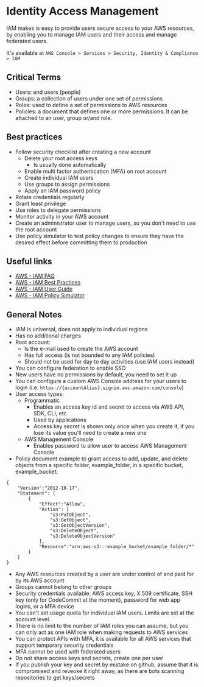 # Identity Access Management
IAM makes is easy to provide users secure access to your AWS resources, by enabling you to manage IAM users and their access and manage federated users.

It's available at `AWS Console > Services > Security, Identity & Compliance > IAM`

## Critical Terms
- Users: end users (people)
- Groups: a collection of users under one set of permissions
- Roles: used to define a set of permissions to AWS resources
- Policies: a document that defines one or more permissions. It can be attached to an user, group or/and role.

## Best practices
- Follow security checklist after creating a new account
    - Delete your root access keys
        - Is usually done automatically
    - Enable multi factor authentication (MFA) on root account
    - Create individual IAM users
    - Use groups to assign permissions
    - Apply an IAM password policy
- Rotate credentials regularly
- Grant least privilege
- Use roles to delegate permissions
- Monitor activity in your AWS account
- Create an administrator user to manage users, so you don't need to use the root account
- Use policy simulator to test policy changes to ensure they have the desired effect before committing them to production

## Useful links
- [AWS - IAM FAQ](https://aws.amazon.com/iam/faqs/)
- [AWS - IAM Best Practices](https://docs.aws.amazon.com/IAM/latest/UserGuide/best-practices.html)
- [AWS - IAM User Guide](https://docs.aws.amazon.com/IAM/latest/UserGuide/introduction.html)
- [AWS - IAM Policy Simulator](https://policysim.aws.amazon.com)

## General Notes
- IAM is universal, does not apply to individual regions
- Has no additional charges
- Root account:
    - Is the e-mail used to create the AWS account
    - Has full access (is not bounded to any IAM policies)
    - Should not be used for day to day activities (use IAM users instead)
- You can configure federation to enable SSO
- New users have no permissions by default, you need to set it up
- You can configure a custom AWS Console address for your users to login (i.e. `https://{accountAlias}.signin.aws.amazon.com/console`)
- User access types:
    - Programmatic
        - Enables an access key id and secret to access via AWS API, SDK, CLI, etc
        - Used by applications
        - Access key secret is shown only once when you create it, if you lose its value you'll need to create a new one
    - AWS Management Console
        - Enables password to allow user to access AWS Management Console
- Policy document example to grant access to add, update, and delete objects from a specific folder, example_folder, in a specific bucket, example_bucket:
```
{
    "Version":"2012-10-17",
    "Statement": [
        {
            "Effect":"Allow",
            "Action": [
                "s3:PutObject",
                "s3:GetObject",
                "s3:GetObjectVersion",
                "s3:DeleteObject",
                "s3:DeleteObjectVersion"
            ], 
            "Resource":"arn:aws:s3:::example_bucket/example_folder/*"
        }
    ]
}
```
- Any AWS resources created by a user are under control of and paid for by its AWS account
- Groups cannot belong to other groups
- Security credentials available: AWS access key, X.509 certificate, SSH key (only for CodeCommit at the moment), password for web app logins, or a MFA device
- You can't set usage quota for individual IAM users. Limits are set at the account level.
- There is no limit to the number of IAM roles you can assume, but you can only act as one IAM role when making requests to AWS services
- You can protect APIs with MFA, it is available for all AWS services that support temporary security credentials
- MFA cannot be used with federated users
- Do not share access keys and secrets, create one per user
- If you publish your key and secret by mistake on github, assume that it is compromised and reveoke it right away, as there are bots scanning repositories to get keys/secrets